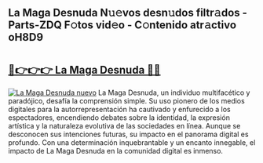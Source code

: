 ## La Maga Desnuda N𝚞𝚎vos desn𝚞dos filtr𝚊dos - Parts-ZDQ F𝚘tos vid𝚎o - C𝚘ntenido atr𝚊ctivo oH8D9

# <h2><a href="http://mbc8q8.tromn.icu/?c=La+Maga+Desnuda">🔗👉👉👉 La Maga Desnuda 🔗🔗</a></h2>

[![La Maga Desnuda nuevo](https://i.imgur.com/pEAQMta.gif)](http://mbc8q8.tromn.icu/?c=La+Maga+Desnuda)
La Maga Desnuda, un individuo multifacético y paradójico, desafía la comprensión simple. Su uso pionero de los medios digitales para la autorrepresentación ha cautivado y enfurecido a los espectadores, encendiendo debates sobre la identidad, la expresión artística y la naturaleza evolutiva de las sociedades en línea. Aunque se desconocen sus intenciones futuras, su impacto en el panorama digital es profundo. Con una determinación inquebrantable y un encanto innegable, el impacto de La Maga Desnuda en la comunidad digital es inmenso.
